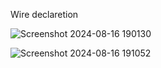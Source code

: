 Wire declaretion

![Screenshot 2024-08-16 190130](https://github.com/user-attachments/assets/8a0ec987-4732-437d-aa0a-7aaf0d1eb55f)

![Screenshot 2024-08-16 191052](https://github.com/user-attachments/assets/f6ef76b9-a54e-4fa8-a953-36b010d79042)

